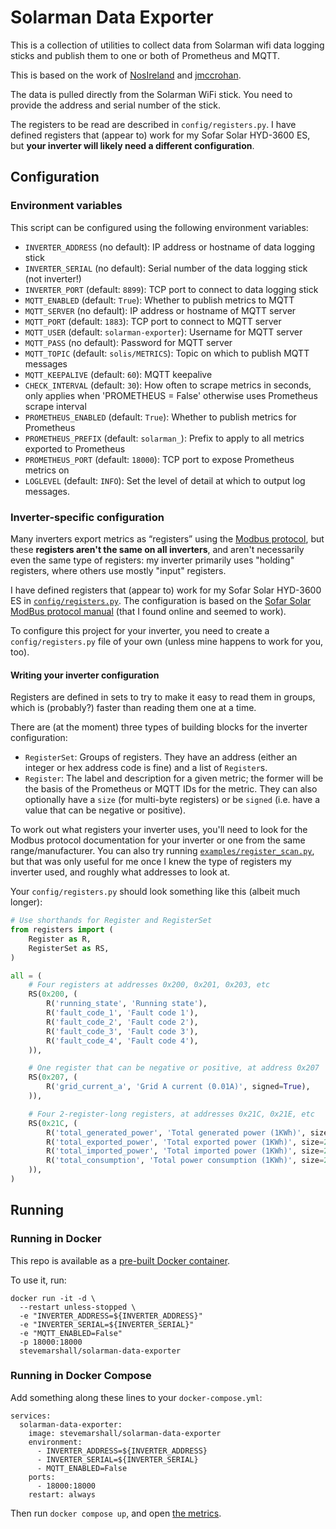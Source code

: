 # Solarman Data Exporter

This is a collection of utilities to collect data from Solarman wifi
data logging sticks and publish them to one or both of Prometheus and
MQTT.

This is based on the work of
[NosIreland](https://github.com/NosIreland/solismon3) and
[jmccrohan](https://github.com/jmccrohan/pysolarmanv5).

The data is pulled directly from the Solarman WiFi stick. You need to
provide the address and serial number of the stick.

The registers to be read are described in `config/registers.py`. I have
defined registers that (appear to) work for my Sofar Solar HYD-3600 ES,
but **your inverter will likely need a different configuration**.

## Configuration

### Environment variables

This script can be configured using the following environment variables:

- `INVERTER_ADDRESS` (no default): IP address or hostname of data
  logging stick
- `INVERTER_SERIAL` (no default): Serial number of the data logging
  stick (not inverter!)
- `INVERTER_PORT` (default: `8899`): TCP port to connect to data
  logging stick
- `MQTT_ENABLED` (default: `True`): Whether to publish metrics to MQTT
- `MQTT_SERVER` (no default): IP address or hostname of MQTT server
- `MQTT_PORT` (default: `1883`): TCP port to connect to MQTT server
- `MQTT_USER` (default: `solarman-exporter`): Username for MQTT server
- `MQTT_PASS` (no default): Password for MQTT server
- `MQTT_TOPIC` (default: `solis/METRICS`): Topic on which to publish
  MQTT messages
- `MQTT_KEEPALIVE` (default: `60`): MQTT keepalive
- `CHECK_INTERVAL` (default: `30`): How often to scrape metrics in
  seconds, only applies when 'PROMETHEUS = False' otherwise uses
  Prometheus scrape interval
- `PROMETHEUS_ENABLED` (default: `True`): Whether to publish metrics
  for Prometheus
- `PROMETHEUS_PREFIX` (default: `solarman_`): Prefix to apply to all
  metrics exported to Prometheus
- `PROMETHEUS_PORT` (default: `18000`): TCP port to expose Prometheus
  metrics on
- `LOGLEVEL` (default: `INFO`): Set the level of detail at which to
  output log messages.

### Inverter-specific configuration

Many inverters export metrics as “registers” using the [Modbus
protocol](https://en.wikipedia.org/wiki/Modbus), but these **registers
aren't the same on all inverters**, and aren't necessarily even the
same type of registers: my inverter primarily uses "holding" registers,
where others use mostly "input" registers.

I have defined registers that (appear to) work for my Sofar Solar
HYD-3600 ES in [`config/registers.py`](./config/registers.py). The
configuration is based on the [Sofar Solar ModBus protocol
manual](./examples/SOFARSOLAR-ModBus-RTU-Communication-Protocol.pdf)
(that I found online and seemed to work).

To configure this project for your inverter, you need to create a
`config/registers.py` file of your own (unless mine happens to work for
you, too).

#### Writing your inverter configuration

Registers are defined in sets to try to make it easy to read them in
groups, which is (probably?) faster than reading them one at a time.

There are (at the moment) three types of building blocks for the
inverter configuration:

- `RegisterSet`: Groups of registers. They have an address
  (either an integer or hex address code is fine) and a list of
  `Register`s.
- `Register`: The label and description for a given metric; the former
  will be the basis of the Prometheus or MQTT IDs for the metric. They
  can also optionally have a `size` (for multi-byte registers) or be
  `signed` (i.e. have a value that can be negative or positive).

To work out what registers your inverter uses, you'll need to look for
the Modbus protocol documentation for your inverter or one from the
same range/manufacturer. You can also try running
[`examples/register_scan.py`](./examples/register_scan.py), but that
was only useful for me once I knew the type of registers my inverter
used, and roughly what addresses to look at.

Your `config/registers.py` should look something like this (albeit much
longer):

```python
# Use shorthands for Register and RegisterSet
from registers import (
    Register as R,
    RegisterSet as RS,
)

all = (
    # Four registers at addresses 0x200, 0x201, 0x203, etc
    RS(0x200, (
        R('running_state', 'Running state'),
        R('fault_code_1', 'Fault code 1'),
        R('fault_code_2', 'Fault code 2'),
        R('fault_code_3', 'Fault code 3'),
        R('fault_code_4', 'Fault code 4'),
    )),

    # One register that can be negative or positive, at address 0x207
    RS(0x207, (
        R('grid_current_a', 'Grid A current (0.01A)', signed=True),
    )),

    # Four 2-register-long registers, at addresses 0x21C, 0x21E, etc
    RS(0x21C, (
        R('total_generated_power', 'Total generated power (1KWh)', size=2),
        R('total_exported_power', 'Total exported power (1KWh)', size=2),
        R('total_imported_power', 'Total imported power (1KWh)', size=2),
        R('total_consumption', 'Total power consumption (1KWh)', size=2),
    )),
)
```

## Running

### Running in Docker

This repo is available as a [pre-built Docker
container](https://hub.docker.com/r/stevemarshall/solarman-data-exporter).

To use it, run:

```
docker run -it -d \
  --restart unless-stopped \
  -e "INVERTER_ADDRESS=${INVERTER_ADDRESS}"
  -e "INVERTER_SERIAL=${INVERTER_SERIAL}"
  -e "MQTT_ENABLED=False"
  -p 18000:18000
  stevemarshall/solarman-data-exporter
```

### Running in Docker Compose

Add something along these lines to your `docker-compose.yml`:

```
services:
  solarman-data-exporter:
    image: stevemarshall/solarman-data-exporter
    environment:
      - INVERTER_ADDRESS=${INVERTER_ADDRESS}
      - INVERTER_SERIAL=${INVERTER_SERIAL}
      - MQTT_ENABLED=False
    ports:
      - 18000:18000
    restart: always
```

Then run `docker compose up`, and open [the
metrics](http://localhost:18000/).

